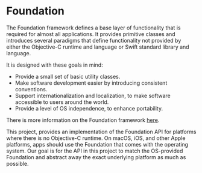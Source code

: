 # Foundation

The Foundation framework defines a base layer of functionality that is required for almost all applications. It provides primitive classes and introduces several paradigms that define functionality not provided by either the Objective-C runtime and language or Swift standard library and language.

It is designed with these goals in mind:

* Provide a small set of basic utility classes.
* Make software development easier by introducing consistent conventions.
* Support internationalization and localization, to make software accessible to users around the world.
* Provide a level of OS independence, to enhance portability.

There is more information on the Foundation framework [here](https://developer.apple.com/library/mac/documentation/Cocoa/Reference/Foundation/ObjC_classic/).

This project, provides an implementation of the Foundation API for platforms where there is no Objective-C runtime. On macOS, iOS, and other Apple platforms, apps should use the Foundation that comes with the operating system. Our goal is for the API in this project to match the OS-provided Foundation and abstract away the exact underlying platform as much as possible.
